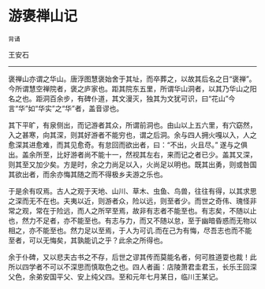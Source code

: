 # 游褒禅山记

`背诵`

王安石

---

褒禅山亦谓之华山。唐浮图慧褒始舍于其址，而卒葬之，以故其后名之日“褒禅”。今所谓慧空禅院者，褒之庐家也。距其院东五里，所谓华山洞者，以其乃华山之阳名之也。距洞百余步，有碑仆道，其文漫灭，独其为文犹可识，曰“花山”今言“华”如“华实”之“华”者，盖音谬也。

其下平旷，有泉侧出，而记游者其众，所谓前洞也。由山以上五六里，有穴窈然，入之甚寒，向其深，则其好游者不能穷也，谓之后洞。余与四人拥火嘎以入，人之愈深其进愈难，而其见愈奇。有怠回而欲出者，曰：“不出，火且尽。” 遂与之俱出。盖余所至，比好游者尚不能十一，然视其左右，来而记之者已少。盖其又深，则其至又加少矣。方是时，余之力尚足以入，火尚足以明也。既其出勇，则或咎国其欲出者，而余亦悔其随之而不得极乡夫游之乐也。

于是余有叹焉。古人之观于天地、山川、草木、虫鱼、鸟兽，往往有得，以其求思之深而无不在也。夫夷以近，则游者众，险以远，则至者少。而世之奇伟、瑰怪非常之观，常在于险远，而人之所罕至焉，故非有志者不能至也。有志矣，不随以止也，然力不足者，亦不能至也。有志与力，而又不随以怠，至于幽暗昏惑而无物以相之，亦不能至也。然力足以至焉，于人为可讥.而在己为有悔，尽吾志也而不能至者，可以无悔矣，其孰能讥之乎？此余之所得也。

余于仆碑，又以悲夫古书之不存，后世之谬其传而莫能名者，何可胜道耍也裁！此所以四学者不可以不深思而慎取色之也。四人者画：店陵萧君圭君玉，长乐王回深父色，余弟安国平父、安上纯父四。至和元年七月某日，临川王某记。
